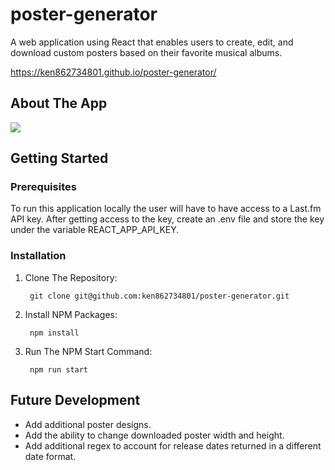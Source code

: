 # poster-generator
A web application using React that enables users to create, edit, and download custom posters based on their favorite musical albums.

https://ken862734801.github.io/poster-generator/

## About The App
<img src="src/assets/screenshots/poster-generator.gif">


## Getting Started

### Prerequisites
To run this application locally the user will have to have access to a Last.fm API key. After getting access to the key, create an .env file and store the key under the variable REACT_APP_API_KEY.

### Installation
1. Clone The Repository:

        git clone git@github.com:ken862734801/poster-generator.git

2. Install NPM Packages:

        npm install

3. Run The NPM Start Command:

        npm run start

## Future Development

- Add additional poster designs.
- Add the ability to change downloaded poster width and height.
- Add additional regex to account for release dates returned in a different date format.